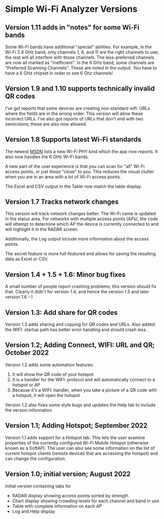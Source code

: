 # Simple Wi-Fi Analyzer Versions

## Version 1.11 adds in "notes" for some Wi-Fi bands

Some Wi-Fi bands have additional "special" abilities. For example, in the Wi-Fi 2.4 GHz band, only channels 1, 6, and 11 are the right channels to use; the rest will all interfere with those channels. The less-preferred channels are now all marked as "inefficient". In the 6 GHz band, some channels are "Preferred Scanning Channels". These are noted in the output. You have to have a 6 GHz chipset in order to see 6 Ghz channels!

## Version 1.9 and 1.10 supports technically invalid QR codes

I've got reports that some devices are creating non-standard wifi: URLs where the fields are in the wrong order. This version will allow these incorrect URLs. I've also got reports of URLs that don't end with two semicolons; these are also now allowed.


## Version 1.8 Supports latest Wi-Fi standards

The newest [MSDN](https://learn.microsoft.com/en-us/uwp/api/windows.devices.wifi.wifiphykind?view=winrt-22621&source=docs) lists  a new Wi-Fi PHY kind which the app now reports. It also now handles the 6 GHz Wi-Fi bands.

A new part of the user experience is that you can scan for "all" Wi-Fi access points, or just those "close" to you. This reduces the visual clutter when you are in an area with a lot of Wi-Fi access points.

The Excel and CSV output in the Table now match the table display.

## Version 1.7 Tracks network changes

This version will track network changes better. The Wi-Fi name is updated in the status area. For networks with multiple access points (APs), the code will attempt to determine which AP the device is currently connected to and will highlight it in the RADAR screen.

Additionally, the Log output include more information about the access points.

The secret feature is more full-featured and allows for saving the resulting data as Excel or CSV.

## Version 1.4 + 1.5 + 1.6: Minor bug fixes

A small number of people report crashing problems; this version should fix that. Clearly it didn't for version 1.4, and hence the version 1.5 and later version 1.6 :-)

## Version 1.3: Add share for QR codes

Version 1.3 adds sharing and copying for QR codes and URLs. 
Also added: the WIFI: startup path has better error handling and should crash less.

## Version 1.2; Adding Connect, WIFI: URL and QR; October 2022

Version 1.2 adds some automation features:
1. It will show the QR code of your hotspot
2. It is a handler for the WIFI: protocol and will automatically connect to a hotspot or AP
3. Because it's a WIFI: handler, when you take a picture of a QR code with a hotspot, it will open the hotspot

Version 1.2 also fixes some style bugs and updates the Help tab to include the version information

## Version 1.1; Adding Hotspot; September 2022

Version 1.1 adds support for a Hotspot tab. This lets the user examine properties of the currently configured Wi-Fi Mobile Hotspot (otherwise known as a SoftAP). The user can also see some information on the list of current hotspot clients (remote devices that are accessing the hotspot) and can change the configuration.

## Version 1.0; initial version; August 2022

Initial version containing tabs for
- RADAR display showing access points sorted by strength
- Chart display showing crowding levels for each channel and band in use
- Table with complete information on each AP
- Log and Help display